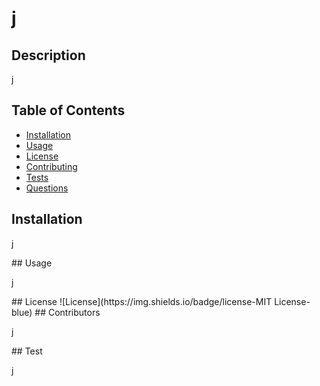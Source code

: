 
  # j
  ## Description
  j
  ## Table of Contents
  * [Installation](#installation)
  * [Usage](#usage)
  * [License](#license)
  * [Contributing](#contributing)
  * [Tests](#tests)
  * [Questions](#questions)
  ## Installation
  <p> j</p>
  ## Usage
  <p> j</p>
  ## License
  ![License](https://img.shields.io/badge/license-MIT License-blue)
  ## Contributors
  <p>j</p>
  ## Test 
  <p> j</p>
  
